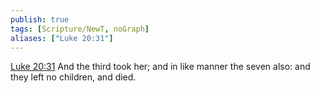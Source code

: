 ```yaml
---
publish: true
tags: [Scripture/NewT, noGraph]
aliases: ["Luke 20:31"]
---
```

[Luke 20:31](https://churchofjesuschrist.org/study/scriptures/nt/luke/20?lang=eng&id=p31#p31) And the third took her; and in like manner the seven also: and they left no children, and died.
